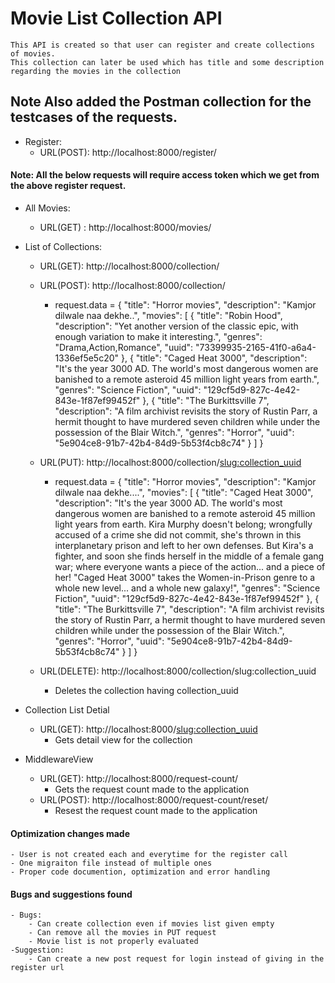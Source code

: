 
# Movie List Collection API
    This API is created so that user can register and create collections of movies.
    This collection can later be used which has title and some description regarding the movies in the collection
## Note Also added the Postman collection for the testcases of the requests.
- Register:
    - URL(POST): http://localhost:8000/register/

#### Note: All the below requests will require access token which we get from the above register request.

- All Movies:
    - URL(GET) : http://localhost:8000/movies/


- List of Collections:
    - URL(GET): http://localhost:8000/collection/
    - URL(POST): http://localhost:8000/collection/
      - request.data = {
            "title": "Horror movies",
            "description": "Kamjor dilwale naa dekhe..",
            "movies": [
                {
                    "title": "Robin Hood",
                    "description": "Yet another version of the classic epic, with enough variation to make it interesting.",
                    "genres": "Drama,Action,Romance",
                    "uuid": "73399935-2165-41f0-a6a4-1336ef5e5c20"
                },
                {
                    "title": "Caged Heat 3000",
                    "description": "It's the year 3000 AD. The world's most dangerous women are banished to a remote asteroid 45 million light years from earth.",
                    "genres": "Science Fiction",
                    "uuid": "129cf5d9-827c-4e42-843e-1f87ef99452f"
                },
                {
                    "title": "The Burkittsville 7",
                    "description": "A film archivist revisits the story of Rustin Parr, a hermit thought to have murdered seven children while under the possession of the Blair Witch.",
                    "genres": "Horror",
                    "uuid": "5e904ce8-91b7-42b4-84d9-5b53f4cb8c74"
                }
            ]
        }

    - URL(PUT): http://localhost:8000/collection/<slug:collection_uuid>
        - request.data = {
            "title": "Horror movies",
            "description": "Kamjor dilwale naa dekhe....",
            "movies": [
                {
                    "title": "Caged Heat 3000",
                    "description": "It's the year 3000 AD. The world's most dangerous women are banished to a remote asteroid 45 million light years from earth. Kira Murphy doesn't belong; wrongfully accused of a crime she did not commit, she's thrown in this interplanetary prison and left to her own defenses. But Kira's a fighter, and soon she finds herself in the middle of a female gang war; where everyone wants a piece of the action... and a piece of her! \"Caged Heat 3000\" takes the Women-in-Prison genre to a whole new level... and a whole new galaxy!",
                    "genres": "Science Fiction",
                    "uuid": "129cf5d9-827c-4e42-843e-1f87ef99452f"
                },
                {
                    "title": "The Burkittsville 7",
                    "description": "A film archivist revisits the story of Rustin Parr, a hermit thought to have murdered seven children while under the possession of the Blair Witch.",
                    "genres": "Horror",
                    "uuid": "5e904ce8-91b7-42b4-84d9-5b53f4cb8c74"
                }
            ]
        }

    - URL(DELETE): http://localhost:8000/collection/slug:collection_uuid
       - Deletes the collection having collection_uuid


- Collection List Detial
    - URL(GET): http://localhost:8000/<slug:collection_uuid>
        - Gets detail view for the collection


- MiddlewareView
    - URL(GET): http://localhost:8000/request-count/
        - Gets the request count made to the application
    - URL(POST): http://localhost:8000/request-count/reset/
        - Resest the request count made to the application


#### Optimization changes made
    - User is not created each and everytime for the register call
    - One migraiton file instead of multiple ones
    - Proper code documention, optimization and error handling

#### Bugs and suggestions found
    - Bugs:
        - Can create collection even if movies list given empty
        - Can remove all the movies in PUT request
        - Movie list is not properly evaluated
    -Suggestion:
        - Can create a new post request for login instead of giving in the register url
